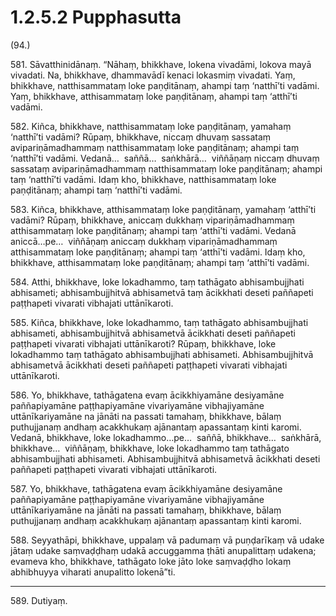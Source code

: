 

# 1.2.5.2 Pupphasutta





(94.)

581\. Sāvatthinidānaṃ. “Nāhaṃ, bhikkhave, lokena vivadāmi, lokova mayā vivadati. Na, bhikkhave, dhammavādī kenaci lokasmiṃ vivadati. Yaṃ, bhikkhave, natthisammataṃ loke paṇḍitānaṃ, ahampi taṃ ‘natthī’ti vadāmi. Yaṃ, bhikkhave, atthisammataṃ loke paṇḍitānaṃ, ahampi taṃ ‘atthī’ti vadāmi.

582\. Kiñca, bhikkhave, natthisammataṃ loke paṇḍitānaṃ, yamahaṃ ‘natthī’ti vadāmi? Rūpaṃ, bhikkhave, niccaṃ dhuvaṃ sassataṃ avipariṇāmadhammaṃ natthisammataṃ loke paṇḍitānaṃ; ahampi taṃ ‘natthī’ti vadāmi. Vedanā…  saññā…  saṅkhārā…  viññāṇaṃ niccaṃ dhuvaṃ sassataṃ avipariṇāmadhammaṃ natthisammataṃ loke paṇḍitānaṃ; ahampi taṃ ‘natthī’ti vadāmi. Idaṃ kho, bhikkhave, natthisammataṃ loke paṇḍitānaṃ; ahampi taṃ ‘natthī’ti vadāmi.

583\. Kiñca, bhikkhave, atthisammataṃ loke paṇḍitānaṃ, yamahaṃ ‘atthī’ti vadāmi? Rūpaṃ, bhikkhave, aniccaṃ dukkhaṃ vipariṇāmadhammaṃ atthisammataṃ loke paṇḍitānaṃ; ahampi taṃ ‘atthī’ti vadāmi. Vedanā aniccā…pe…  viññāṇaṃ aniccaṃ dukkhaṃ vipariṇāmadhammaṃ atthisammataṃ loke paṇḍitānaṃ; ahampi taṃ ‘atthī’ti vadāmi. Idaṃ kho, bhikkhave, atthisammataṃ loke paṇḍitānaṃ; ahampi taṃ ‘atthī’ti vadāmi.

584\. Atthi, bhikkhave, loke lokadhammo, taṃ tathāgato abhisambujjhati abhisameti; abhisambujjhitvā abhisametvā taṃ ācikkhati deseti paññapeti paṭṭhapeti vivarati vibhajati uttānīkaroti.

585\. Kiñca, bhikkhave, loke lokadhammo, taṃ tathāgato abhisambujjhati abhisameti, abhisambujjhitvā abhisametvā ācikkhati deseti paññapeti paṭṭhapeti vivarati vibhajati uttānīkaroti? Rūpaṃ, bhikkhave, loke lokadhammo taṃ tathāgato abhisambujjhati abhisameti. Abhisambujjhitvā abhisametvā ācikkhati deseti paññapeti paṭṭhapeti vivarati vibhajati uttānīkaroti.

586\. Yo, bhikkhave, tathāgatena evaṃ ācikkhiyamāne desiyamāne paññapiyamāne paṭṭhapiyamāne vivariyamāne vibhajiyamāne uttānīkariyamāne na jānāti na passati tamahaṃ, bhikkhave, bālaṃ puthujjanaṃ andhaṃ acakkhukaṃ ajānantaṃ apassantaṃ kinti karomi. Vedanā, bhikkhave, loke lokadhammo…pe…  saññā, bhikkhave…  saṅkhārā, bhikkhave…  viññāṇaṃ, bhikkhave, loke lokadhammo taṃ tathāgato abhisambujjhati abhisameti. Abhisambujjhitvā abhisametvā ācikkhati deseti paññapeti paṭṭhapeti vivarati vibhajati uttānīkaroti.

587\. Yo, bhikkhave, tathāgatena evaṃ ācikkhiyamāne desiyamāne paññapiyamāne paṭṭhapiyamāne vivariyamāne vibhajiyamāne uttānīkariyamāne na jānāti na passati tamahaṃ, bhikkhave, bālaṃ puthujjanaṃ andhaṃ acakkhukaṃ ajānantaṃ apassantaṃ kinti karomi.

588\. Seyyathāpi, bhikkhave, uppalaṃ vā padumaṃ vā puṇḍarīkaṃ vā udake jātaṃ udake saṃvaḍḍhaṃ udakā accuggamma ṭhāti anupalittaṃ udakena; evameva kho, bhikkhave, tathāgato loke jāto loke saṃvaḍḍho lokaṃ abhibhuyya viharati anupalitto lokenā”ti.

---

589\. Dutiyaṃ.





